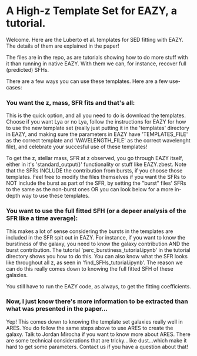 # A High-z Template Set for EAZY, a tutorial.

Welcome. Here are the Luberto et al. templates for SED fitting with EAZY. The details of them are explained in the paper!

The files are in the repo, as are tutorials showing how to do more stuff with it than running in native EAZY. With them we can, for instance, recover full (predicted) SFHs.

There are a few ways you can use these templates. Here are a few use-cases:

### You want the z, mass, SFR fits and that's all:

This is the quick option, and all you need to do is download the templates. Choose if you want Lya or no Lya, follow the instructions for EAZY for how to use the new template set (really just putting it in the 'templates' directory in EAZY, and making sure the parameters in EAZY have 'TEMPLATES_FILE' as the correct template and 'WAVELENGTH_FILE' as the correct wavelenght file), and celebrate your succesful use of these templates!

To get the z, stellar mass, SFR at z observed, you go through EAZY itself, either in it's 'standard_output()' functionality or stuff like EAZY.zbest. Note that the SFRs INCLUDE the contribution from bursts, if you choose those templates. Feel free to modify the files themselves if you want the SFRs to NOT include the burst as part of the SFR, by setting the "burst" files' SFRs to the same as the non-burst ones OR you can look below for a more in-depth way to use these templates.

### You want to use the full fitted SFH (or a depeer analysis of the SFR like a time average):

This makes a lot of sense considering the bursts in the templates are included in the SFR spit out in EAZY. For instance, if you want to know the burstiness of the galaxy, you need to know the galaxy contribution AND the burst contribution. The tutorial 'perc_burstiness_tutorial.ipynb' in the tutorial directory shows you how to do this. You can also know what the SFR looks like throughout all z, as seen in 'find_SFHs_tutorial.ipynb'. The reason we can do this really comes down to knowing the full fitted SFH of these galaxies.

You still have to run the EAZY code, as always, to get the fitting coefficients.

### Now, I just know there's more information to be extracted than what was presented in the paper...

Yep! This comes down to knowing the template set galaxies really well in ARES. You do follow the same steps above to use ARES to create the galaxy. Talk to Jordan Mirocha if you want to know more about ARES. There are some technical considerations that are tricky...like dust...which make it hard to get some parameters. Contact us if you have a question about that!

